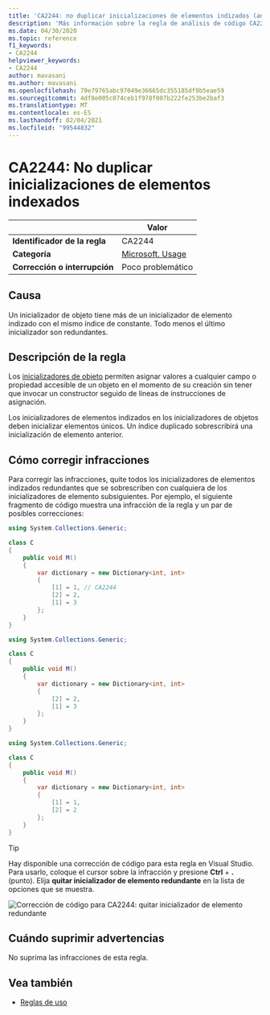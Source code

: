 ```yaml
---
title: 'CA2244: no duplicar inicializaciones de elementos indizados (análisis de código)'
description: 'Más información sobre la regla de análisis de código CA2244: no duplicar inicializaciones de elementos indizados'
ms.date: 04/30/2020
ms.topic: reference
f1_keywords:
- CA2244
helpviewer_keywords:
- CA2244
author: mavasani
ms.author: mavasani
ms.openlocfilehash: 79e79765abc97049e36665dc355185df9b5eae59
ms.sourcegitcommit: 4df8e005c074ceb1f978f007b222fe253be2baf3
ms.translationtype: MT
ms.contentlocale: es-ES
ms.lasthandoff: 02/04/2021
ms.locfileid: "99544832"
---
```

# <a name="ca2244-do-not-duplicate-indexed-element-initializations"></a>CA2244: No duplicar inicializaciones de elementos indexados

| | Valor |
|-|-|
| **Identificador de la regla** |CA2244|
| **Categoría** |[Microsoft. Usage](usage-warnings.md)|
| **Corrección o interrupción** |Poco problemático|

## <a name="cause"></a>Causa

Un inicializador de objeto tiene más de un inicializador de elemento indizado con el mismo índice de constante. Todo menos el último inicializador son redundantes.

## <a name="rule-description"></a>Descripción de la regla

Los [inicializadores de objeto](../../../csharp/programming-guide/classes-and-structs/object-and-collection-initializers.md#object-initializers) permiten asignar valores a cualquier campo o propiedad accesible de un objeto en el momento de su creación sin tener que invocar un constructor seguido de líneas de instrucciones de asignación.

Los inicializadores de elementos indizados en los inicializadores de objetos deben inicializar elementos únicos. Un índice duplicado sobrescribirá una inicialización de elemento anterior.

## <a name="how-to-fix-violations"></a>Cómo corregir infracciones

Para corregir las infracciones, quite todos los inicializadores de elementos indizados redundantes que se sobrescriben con cualquiera de los inicializadores de elemento subsiguientes. Por ejemplo, el siguiente fragmento de código muestra una infracción de la regla y un par de posibles correcciones:

```csharp
using System.Collections.Generic;

class C
{
    public void M()
    {
        var dictionary = new Dictionary<int, int>
        {
            [1] = 1, // CA2244
            [2] = 2,
            [1] = 3
        };
    }
}
```

```csharp
using System.Collections.Generic;

class C
{
    public void M()
    {
        var dictionary = new Dictionary<int, int>
        {
            [2] = 2,
            [1] = 3
        };
    }
}
```

```csharp
using System.Collections.Generic;

class C
{
    public void M()
    {
        var dictionary = new Dictionary<int, int>
        {
            [1] = 1,
            [2] = 2
        };
    }
}
```

> [!TIP]
> Hay disponible una corrección de código para esta regla en Visual Studio. Para usarlo, coloque el cursor sobre la infracción y presione **Ctrl** + **.** (punto). Elija **quitar inicializador de elemento redundante** en la lista de opciones que se muestra.
>
> ![Corrección de código para CA2244: quitar inicializador de elemento redundante](media/ca2244-codefix.png)

## <a name="when-to-suppress-warnings"></a>Cuándo suprimir advertencias

No suprima las infracciones de esta regla.

## <a name="see-also"></a>Vea también

- [Reglas de uso](usage-warnings.md)
